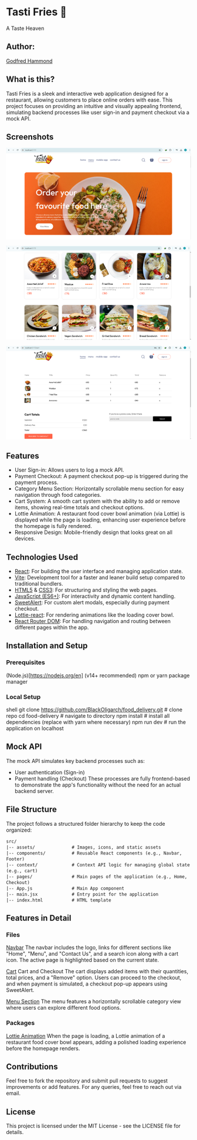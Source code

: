 # **Tasti Fries 🍟**
A Taste Heaven

## Author:
[Godfred Hammond](linkedin.com/in/godfredhammond/)

## What is this?
Tasti Fries is a sleek and interactive web application designed for a restaurant, allowing customers to place online orders with ease. This project focuses on providing an intuitive and visually appealing frontend, simulating backend processes like user sign-in and payment checkout via a mock API.

## Screenshots

![HomePage](<Screenshot (187).png>)

![Menu View](<Screenshot (192).png>)

![Cart View](<Screenshot (193).png>)


## Features
* User Sign-in: Allows users to log a mock API.
* Payment Checkout: A payment checkout pop-up is triggered during the payment process.
* Category Menu Section: Horizontally scrollable menu section for easy navigation through food categories.
* Cart System: A smooth cart system with the ability to add or remove items, showing real-time totals and checkout options.
* Lottie Animation: A restaurant food cover bowl animation (via Lottie) is displayed while the page is loading, enhancing user experience before the homepage is fully rendered.
* Responsive Design: Mobile-friendly design that looks great on all devices.

## Technologies Used
* [React](https://react.dev/): For building the user interface and managing application state.  
* [Vite](https://vite.dev): Development tool for a faster and leaner build setup compared to traditional bundlers.  
* [HTML5](https://html.spec.whatwg.org/multipage/) & [CSS3](https://www.w3.org/Style/CSS/Overview.en.html): For structuring and styling the web pages.  
* [JavaScript (ES6+)](https://www.javascript.com/): For interactivity and dynamic content handling.  
* [SweetAlert](https://sweetalert2.github.io/#download): For custom alert modals, especially during payment checkout.  
* [Lottie-react](https://lottiefiles.com/): For rendering animations like the loading cover bowl.  
* [React Router DOM](https://reactrouter.com/en/main): For handling navigation and routing between different pages within the app.  

## Installation and Setup

### Prerequisites
(Node.js)[https://nodejs.org/en] (v14+ recommended)
npm or yarn package manager

### Local Setup
 shell
git clone https://github.com/BlackOligarch/food_delivery.git  # clone repo
cd food-delivery  # navigate to directory
npm install # install all dependencies (replace with yarn where necessary)
npm run dev # run the application on localhost

## Mock API
The mock API simulates key backend processes such as:

* User authentication (Sign-in)
* Payment handling (Checkout)
These processes are fully frontend-based to demonstrate the app's functionality without the need for an actual backend server.

## File Structure
The project follows a structured folder hierarchy to keep the code organized:
```
src/
|-- assets/              # Images, icons, and static assets
|-- components/          # Reusable React components (e.g., Navbar, Footer)
|-- context/             # Context API logic for managing global state (e.g., cart)
|-- pages/               # Main pages of the application (e.g., Home, Checkout)
|-- App.js               # Main App component
|-- main.jsx             # Entry point for the application
|-- index.html           # HTML template
```

## Features in Detail
### Files
[Navbar](./frontend/src/components/Navbar/)
The navbar includes the logo, links for different sections like "Home", "Menu", and "Contact Us", and a search icon along with a cart icon. The active page is highlighted based on the current state.

[Cart](./frontend/src/pages/Cart/)
Cart and Checkout
The cart displays added items with their quantities, total prices, and a "Remove" option. Users can proceed to the checkout, and when payment is simulated, a checkout pop-up appears using SweetAlert.

[Menu Section](./frontend/src/components/ExploreMenu)
The menu features a horizontally scrollable category view where users can explore different food options.

### Packages
[Lottie Animation](https://lottiefiles.com/)
When the page is loading, a Lottie animation of a restaurant food cover bowl appears, adding a polished loading experience before the homepage renders.

## Contributions
Feel free to fork the repository and submit pull requests to suggest improvements or add features.
For any queries, feel free to reach out via email.

## License
This project is licensed under the MIT License - see the LICENSE file for details.
